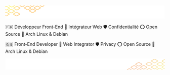 ![header image](./images/background-top.png)

🇫🇷 Développeur Front-End  💎  Intégrateur Web  🛡️  Confidentialité  ⭕  Open Source  🐧 Arch Linux & Debian

🇬🇧 Front-End Developer  💎  Web Integrator  🛡️  Privacy  ⭕  Open Source  🐧 Arch Linux & Debian

![footer image](./images/background-bottom.png)
